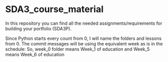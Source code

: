 # SDA3_course_material
In this repository you can find all the needed assignments/requirements for building your portfolio (SDA3P).

Since Python starts every count from 0, I will name the folders and lessons from 0. The commit messages will be using the equivalent week as is in the schedule: So, week_0 folder means Week_1 of education and Week_5 means Week_6 of education
